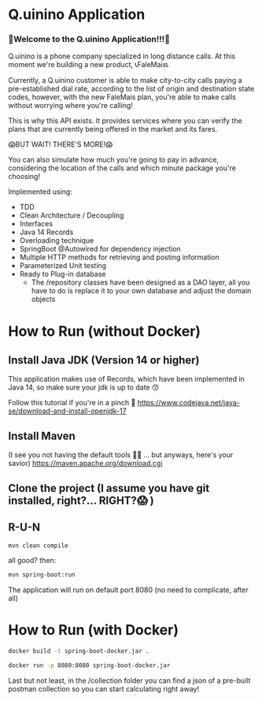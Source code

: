 # Q.uinino Application
### :star_struck:Welcome to the Q.uinino Application!!!:star_struck:

Q.uinino is a phone company specialized in long distance calls. 
At this moment we're building a new product, :telephone_receiver:FaleMais:telephone_receiver:

Currently, a Q.uinino customer is able to make city-to-city calls paying a pre-established dial rate, according to the list of origin and destination state codes,
however, with the new FaleMais plan, you're able to make calls without worrying where you're calling!

This is why this API exists. It provides services where you can verify the plans that are currently being offered in the market and its fares.

:scream:BUT WAIT! THERE'S MORE!:scream:

You can also simulate how much you're going to pay in advance, considering the location of the calls and which minute package you're choosing!

Implemented using:
- TDD
- Clean Architecture / Decoupling
- Interfaces
- Java 14 Records
- Overloading technique
- SpringBoot @Autowired for dependency injection
- Multiple HTTP methods for retrieving and posting information
- Parameterized Unit testing
- Ready to Plug-in database
  - The /repository classes have been designed as a DAO layer, all you have to do is replace it to your own database and adjust the domain objects

# How to Run (without Docker)

## Install Java JDK (Version 14 or higher)
This application makes use of Records, which have been implemented in Java 14, so make sure your jdk is up to date :kissing_smiling_eyes:

Follow this tutorial if you're in a pinch :eyes:
https://www.codejava.net/java-se/download-and-install-openjdk-17

## Install Maven
(I see you not having the default tools :face_in_clouds: ... but anyways, here's your savior)
https://maven.apache.org/download.cgi

## Clone the project (I assume you have git installed, right?... RIGHT?:scream:	)

## R-U-N
```sh 
mvn clean compile
```

all good? then:

```sh 
mvn spring-boot:run
```
The application will run on default port 8080
(no need to complicate, after all)

# How to Run (with Docker)
```sh 
docker build -t spring-boot-docker.jar .
```
```sh 
docker run -p 8080:8080 spring-boot-docker.jar
```

Last but not least, in the /collection folder you can find a json of a pre-built postman collection so you can start calculating right away!